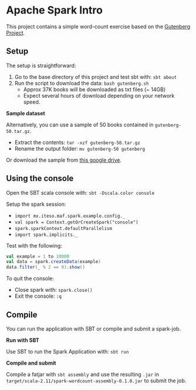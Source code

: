 # Apache Spark Intro

This project contains a simple word-count exercise based on the [Gutenberg Project](https://www.gutenberg.org/). 

## Setup

The setup is straightforward: 

1. Go to the base directory of this project and test sbt with: `sbt about`
2. Run the script to download the data: `bash gutenberg.sh`
    * Approx 37K books will be downloaded as txt files (~ 14GB)
    * Expect several hours of download depending on your network speed. 

**Sample dataset**

Alternatively, you can use a sample of 50 books contained in `gutenberg-50.tar.gz`.

* Extract the contents: `tar -xzf gutenberg-50.tar.gz`
* Rename the output folder: `mv gutenberg-50 gutenberg`

Or download the sample from [this google drive](https://drive.google.com/drive/folders/18m0PlkEEYX2YImTy6P0WnAj2rwht9ezJ?usp=sharing). 

## Using the console

Open the SBT scala console with: `sbt -Dscala.color console`

Setup the spark session:
* `import mx.iteso.maf.spark.example.config._`
* `val spark = Context.getOrCreateSpark("console")`
* `spark.sparkContext.defaultParallelism`
* `import spark.implicits._`

Test with the following: 

```scala
val example = 1 to 10000
val data = spark.createData(example)
data.filter(_ % 2 == 0).show()
```

To quit the console:
* Close spark with: `spark.close()`
* Exit the console: `:q`

## Compile

You can run the application with SBT or compile and submit a spark-job.

**Run with SBT**

Use SBT to run the Spark Application with: `sbt run`

**Compile and submit**

Compile a fatjar with `sbt assembly` and use the resulting `.jar` 
in `target/scala-2.11/spark-wordcount-assembly-0.1.0.jar` to submit the job. 
